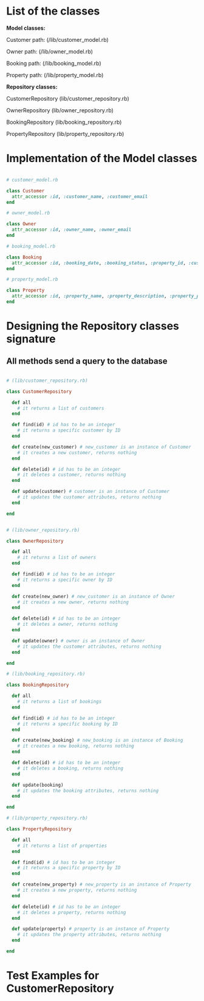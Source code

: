 # List of the classes

**Model classes:**

Customer 
path: (/lib/customer_model.rb)

Owner 
path: (/lib/owner_model.rb)

Booking 
path: (/lib/booking_model.rb)

Property 
path: (/lib/property_model.rb)

**Repository classes:**

CustomerRepository (lib/customer_repository.rb)

OwnerRepository (lib/owner_repository.rb)

BookingRepository (lib/booking_repository.rb)

PropertyRepository (lib/property_repository.rb)

# Implementation of the Model classes

```ruby

# customer_model.rb

class Customer
  attr_accessor :id, :customer_name, :customer_email
end

# owner_model.rb

class Owner
  attr_accessor :id, :owner_name, :owner_email
end

# booking_model.rb

class Booking
  attr_accessor :id, :booking_date, :booking_status, :property_id, :customer_id, 
end

# property_model.rb

class Property
  attr_accessor :id, :property_name, :property_description, :property_price, :property_avail_date, :property_status, :owner_id
end

```

# Designing the Repository classes signature

## All methods send a query to the database

```ruby

# (lib/customer_repository.rb)

class CustomerRepository

  def all
    # it returns a list of customers
  end

  def find(id) # id has to be an integer
    # it returns a specific customer by ID
  end

  def create(new_customer) # new_customer is an instance of Customer
    # it creates a new customer, returns nothing
  end

  def delete(id) # id has to be an integer
    # it deletes a customer, returns nothing
  end

  def update(customer) # customer is an instance of Customer
    # it updates the customer attributes, returns nothing
  end

end


# (lib/owner_repository.rb)

class OwnerRepository

  def all
    # it returns a list of owners
  end

  def find(id) # id has to be an integer
    # it returns a specific owner by ID
  end

  def create(new_owner) # new_customer is an instance of Owner
    # it creates a new owner, returns nothing
  end

  def delete(id) # id has to be an integer
    # it deletes a owner, returns nothing
  end

  def update(owner) # owner is an instance of Owner
    # it updates the customer attributes, returns nothing
  end

end

# (lib/booking_repository.rb)

class BookingRepository

  def all
    # it returns a list of bookings
  end

  def find(id) # id has to be an integer
    # it returns a specific booking by ID
  end

  def create(new_booking) # new_booking is an instance of Booking
    # it creates a new booking, returns nothing
  end

  def delete(id) # id has to be an integer
    # it deletes a booking, returns nothing
  end

  def update(booking)
    # it updates the booking attributes, returns nothing
  end

end

# (lib/property_repository.rb)

class PropertyRepository

  def all
    # it returns a list of properties
  end

  def find(id) # id has to be an integer
    # it returns a specific property by ID
  end

  def create(new_property) # new_property is an instance of Property
    # it creates a new property, returns nothing
  end

  def delete(id) # id has to be an integer
    # it deletes a property, returns nothing
  end

  def update(property) # property is an instance of Property
    # it updates the property attributes, returns nothing
  end

end

```

# Test Examples for CustomerRepository


